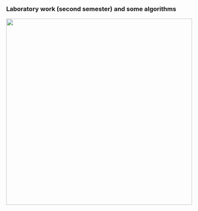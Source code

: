 ### Laboratory work (second semester) and some algorithms 
<img src="https://media.giphy.com/media/bi6RQ5x3tqoSI/giphy.gif" width="500">
